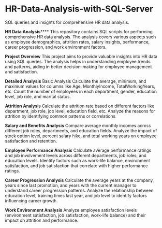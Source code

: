 # HR-Data-Analysis-with-SQL-Server
SQL queries and insights for comprehensive HR data analysis.

**HR Data Analysis******
This repository contains SQL scripts for performing comprehensive HR data analysis. The analysis covers various aspects such as employee demographics, attrition rates, salary insights, performance, career progression, and work environment factors.

**Project Overview**
This project aims to provide valuable insights into HR data using SQL queries. The analysis helps in understanding employee trends and patterns, aiding in better decision-making for employee management and satisfaction.

**Detailed Analysis**
Basic Analysis Calculate the average, minimum, and maximum values for columns like Age, MonthlyIncome, TotalWorkingYears, etc. Count the number of employees in each department, gender, education level, job role, and marital status.

**Attrition Analysi**s
Calculate the attrition rate based on different factors like department, job role, job level, education field, etc. Analyze the reasons for attrition by identifying common patterns or correlations.

**Salary and Benefits Analysis**
Compare average monthly incomes across different job roles, departments, and education fields. Analyze the impact of stock option level, percent salary hike, and total working years on employee satisfaction and retention.

**Employee Performance Analysis**
Calculate average performance ratings and job involvement levels across different departments, job roles, and education levels. Identify factors such as work-life balance, environment satisfaction, and job satisfaction that correlate with higher performance ratings.

**Career Progression Analysis**
Calculate the average years at the company, years since last promotion, and years with the current manager to understand career progression patterns. Analyze the relationship between education level, training times last year, and job level to identify factors influencing career growth.

**Work Environment Analysis**
Analyze employee satisfaction levels (environment satisfaction, job satisfaction, work-life balance) and their impact on attrition and performance.

